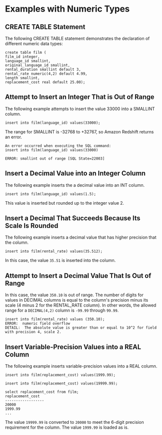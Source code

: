 # Examples with Numeric Types<a name="r_Examples_with_numeric_types201"></a>

## CREATE TABLE Statement<a name="r_Examples_with_numeric_types201-create-table-statement"></a>

The following CREATE TABLE statement demonstrates the declaration of different numeric data types:

```
create table film (
film_id integer,
language_id smallint,
original_language_id smallint,
rental_duration smallint default 3,
rental_rate numeric(4,2) default 4.99,
length smallint,
replacement_cost real default 25.00);
```

## Attempt to Insert an Integer That is Out of Range<a name="r_Examples_with_numeric_types201-attempt-to-insert-an-integer-that-is-out-of-range"></a>

The following example attempts to insert the value 33000 into a SMALLINT column\.

```
insert into film(language_id) values(33000);
```

The range for SMALLINT is \-32768 to \+32767, so Amazon Redshift returns an error\.

```
An error occurred when executing the SQL command:
insert into film(language_id) values(33000)

ERROR: smallint out of range [SQL State=22003]
```

## Insert a Decimal Value into an Integer Column<a name="r_Examples_with_numeric_types201-insert-a-decimal-value-into-an-integer-column"></a>

The following example inserts the a decimal value into an INT column\.

```
insert into film(language_id) values(1.5);
```

This value is inserted but rounded up to the integer value 2\.

## Insert a Decimal That Succeeds Because Its Scale Is Rounded<a name="r_Examples_with_numeric_types201-insert-a-decimal-that-succeeds-because-its-scale-is-rounded"></a>

The following example inserts a decimal value that has higher precision that the column\.

```
insert into film(rental_rate) values(35.512);
```

In this case, the value `35.51` is inserted into the column\.

## Attempt to Insert a Decimal Value That Is Out of Range<a name="r_Examples_with_numeric_types201-attempt-to-insert-a-decimal-value-that-is-out-of-range"></a>

In this case, the value `350.10` is out of range\. The number of digits for values in DECIMAL columns is equal to the column's precision minus its scale \(4 minus 2 for the RENTAL\_RATE column\)\. In other words, the allowed range for a `DECIMAL(4,2)` column is `-99.99` through `99.99`\.

```
insert into film(rental_rate) values (350.10);
ERROR:  numeric field overflow
DETAIL:  The absolute value is greater than or equal to 10^2 for field with precision 4, scale 2.
```

## Insert Variable\-Precision Values into a REAL Column<a name="r_Examples_with_numeric_types201-insert-variable-precision-values-into-a-real-column"></a>

The following example inserts variable\-precision values into a REAL column\.

```
insert into film(replacement_cost) values(1999.99);

insert into film(replacement_cost) values(19999.99);

select replacement_cost from film;
replacement_cost
------------------
20000
1999.99
...
```

The value `19999.99` is converted to `20000` to meet the 6\-digit precision requirement for the column\. The value `1999.99` is loaded as is\.